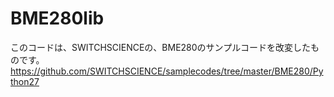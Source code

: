 # BME280lib

このコードは、SWITCHSCIENCEの、BME280のサンプルコードを改変したものです。
https://github.com/SWITCHSCIENCE/samplecodes/tree/master/BME280/Python27
